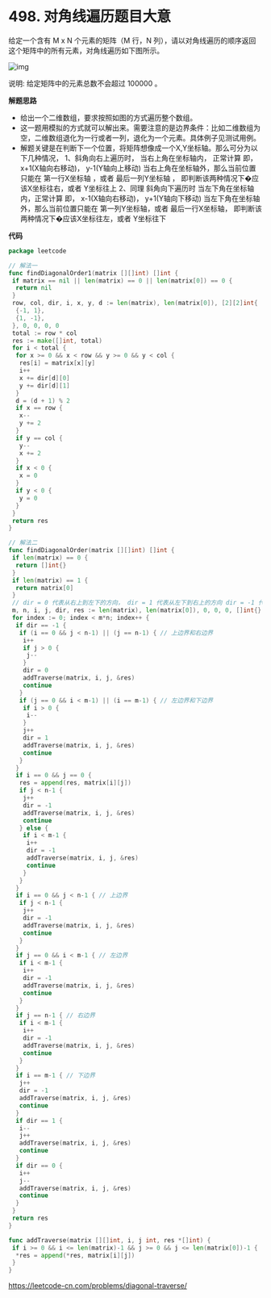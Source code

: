 # 498. 对角线遍历**题目大意**  

给定一个含有 M x N 个元素的矩阵（M 行，N 列），请以对角线遍历的顺序返回这个矩阵中的所有元素，对角线遍历如下图所示。

![img](https://image-1302243118.cos.ap-beijing.myqcloud.com/img/diagonal_traverse.png)

说明: 给定矩阵中的元素总数不会超过 100000 。

**解题思路**  

- 给出一个二维数组，要求按照如图的方式遍历整个数组。
- 这一题用模拟的方式就可以解出来。需要注意的是边界条件：比如二维数组为空，二维数组退化为一行或者一列，退化为一个元素。具体例子见测试用例。
- 解题关键是在判断下一个位置，将矩阵想像成一个X,Y坐标轴。那么可分为以下几种情况， 1、斜角向右上遍历时， 当右上角在坐标轴内， 正常计算 即， x+1(X轴向右移动)， y-1(Y轴向上移动) 当右上角在坐标轴外，那么当前位置只能在 第一行X坐标轴 ，或者 最后一列Y坐标轴 ， 即判断该两种情况下�应该X坐标往右，或者 Y坐标往上 2、同理 斜角向下遍历时 当左下角在坐标轴内，正常计算 即， x-1(X轴向右移动)， y+1(Y轴向下移动) 当左下角在坐标轴外，那么当前位置只能在 第一列Y坐标轴，或者 最后一行X坐标轴， 即判断该两种情况下�应该X坐标往左，或者 Y坐标往下

**代码**  

```go
package leetcode

// 解法一
func findDiagonalOrder1(matrix [][]int) []int {
 if matrix == nil || len(matrix) == 0 || len(matrix[0]) == 0 {
  return nil
 }
 row, col, dir, i, x, y, d := len(matrix), len(matrix[0]), [2][2]int{
  {-1, 1},
  {1, -1},
 }, 0, 0, 0, 0
 total := row * col
 res := make([]int, total)
 for i < total {
  for x >= 0 && x < row && y >= 0 && y < col {
   res[i] = matrix[x][y]
   i++
   x += dir[d][0]
   y += dir[d][1]
  }
  d = (d + 1) % 2
  if x == row {
   x--
   y += 2
  }
  if y == col {
   y--
   x += 2
  }
  if x < 0 {
   x = 0
  }
  if y < 0 {
   y = 0
  }
 }
 return res
}

// 解法二
func findDiagonalOrder(matrix [][]int) []int {
 if len(matrix) == 0 {
  return []int{}
 }
 if len(matrix) == 1 {
  return matrix[0]
 }
 // dir = 0 代表从右上到左下的方向， dir = 1 代表从左下到右上的方向 dir = -1 代表上一次转变了方向
 m, n, i, j, dir, res := len(matrix), len(matrix[0]), 0, 0, 0, []int{}
 for index := 0; index < m*n; index++ {
  if dir == -1 {
   if (i == 0 && j < n-1) || (j == n-1) { // 上边界和右边界
    i++
    if j > 0 {
     j--
    }
    dir = 0
    addTraverse(matrix, i, j, &res)
    continue
   }
   if (j == 0 && i < m-1) || (i == m-1) { // 左边界和下边界
    if i > 0 {
     i--
    }
    j++
    dir = 1
    addTraverse(matrix, i, j, &res)
    continue
   }
  }
  if i == 0 && j == 0 {
   res = append(res, matrix[i][j])
   if j < n-1 {
    j++
    dir = -1
    addTraverse(matrix, i, j, &res)
    continue
   } else {
    if i < m-1 {
     i++
     dir = -1
     addTraverse(matrix, i, j, &res)
     continue
    }
   }
  }
  if i == 0 && j < n-1 { // 上边界
   if j < n-1 {
    j++
    dir = -1
    addTraverse(matrix, i, j, &res)
    continue
   }
  }
  if j == 0 && i < m-1 { // 左边界
   if i < m-1 {
    i++
    dir = -1
    addTraverse(matrix, i, j, &res)
    continue
   }
  }
  if j == n-1 { // 右边界
   if i < m-1 {
    i++
    dir = -1
    addTraverse(matrix, i, j, &res)
    continue
   }
  }
  if i == m-1 { // 下边界
   j++
   dir = -1
   addTraverse(matrix, i, j, &res)
   continue
  }
  if dir == 1 {
   i--
   j++
   addTraverse(matrix, i, j, &res)
   continue
  }
  if dir == 0 {
   i++
   j--
   addTraverse(matrix, i, j, &res)
   continue
  }
 }
 return res
}

func addTraverse(matrix [][]int, i, j int, res *[]int) {
 if i >= 0 && i <= len(matrix)-1 && j >= 0 && j <= len(matrix[0])-1 {
  *res = append(*res, matrix[i][j])
 }
}
```

https://leetcode-cn.com/problems/diagonal-traverse/